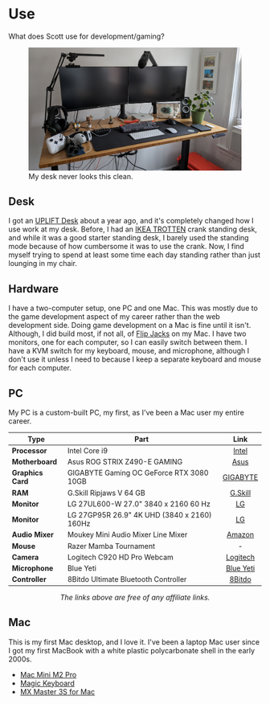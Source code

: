 # Use

What does Scott use for development/gaming?

<div class="images">
  <figure>
    <img src="/images/use/desk.jpg" alt="Picture of my abnormally clean desk." />
    <figcaption>My desk never looks this clean.</figcaption>
  </figure>
</div>

## Desk

I got an [UPLIFT Desk](https://www.upliftdesk.com/) about a year ago, and it's completely changed how I use work at my desk. Before, I had an [IKEA TROTTEN](https://www.ikea.com/us/en/p/trotten-desk-sit-stand-white-s99429578/) crank standing desk, and while it was a good starter standing desk, I barely used the standing mode because of how cumbersome it was to use the crank. Now, I find myself trying to spend at least some time each day standing rather than just lounging in my chair.

## Hardware

I have a two-computer setup, one PC and one Mac. This was mostly due to the game development aspect of my career rather than the web development side. Doing game development on a Mac is fine until it isn't. Although, I did build most, if not all, of [Flip Jacks](https://flipjacksgame.com/) on my Mac. I have two monitors, one for each computer, so I can easily switch between them. I have a KVM switch for my keyboard, mouse, and microphone, although I don't use it unless I need to because I keep a separate keyboard and mouse for each computer.

## PC

My PC is a custom-built PC, my first, as I've been a Mac user my entire career.

| Type              | Part                                        |                                                Link                                                |
| ----------------- | ------------------------------------------- | :------------------------------------------------------------------------------------------------: |
| **Processor**     | Intel Core i9                               |     [Intel](https://www.intel.com/content/www/us/en/products/details/processors/core/i9.html)      |
| **Motherboard**   | Asus ROG STRIX Z490-E GAMING                |       [Asus](https://rog.asus.com/us/motherboards/rog-strix/rog-strix-z490-e-gaming-model/)        |
| **Graphics Card** | GIGABYTE Gaming OC GeForce RTX 3080 10GB    |          [GIGABYTE](https://www.gigabyte.com/Graphics-Card/GV-N3080GAMING-OC-10GD-rev-10)          |
| **RAM**           | G.Skill Ripjaws V 64 GB                     |                   [G.Skill](https://www.gskill.com/products/1/165/184/Ripjaws-V)                   |
| **Monitor**       | LG 27UL600-W 27.0" 3840 x 2160 60 Hz        |                [LG](https://www.lg.com/us/monitors/lg-27ul600-w-4k-uhd-led-monitor)                |
| **Monitor**       | LG 27GP95R 26.9" 4K UHD (3840 x 2160) 160Hz |                  [LG](https://www.lg.com/us/monitors/lg-27gp95r-b-gaming-monitor)                  |
| **Audio Mixer**   | Moukey Mini Audio Mixer Line Mixer          | [Amazon](https://www.amazon.com/Moukey-Low-Noise-Sub-Mixing-Microphones-Mixer-MAMX1/dp/B08393DLGV) |
| **Mouse**         | Razer Mamba Tournament                      |                                                 -                                                  |
| **Camera**        | Logitech C920 HD Pro Webcam                 |   [Logitech](https://www.logitech.com/en-gb/products/webcams/c920-pro-hd-webcam.960-001055.html)   |
| **Microphone**    | Blue Yeti                                   |                            [Blue Yeti](https://blueyetimicrophone.com/)                            |
| **Controller**    | 8Bitdo Ultimate Bluetooth Controller        |                  [8Bitdo](https://www.8bitdo.com/ultimate-bluetooth-controller/)                   |

<center><i>The links above are free of any affiliate links.</i></center>

## Mac

This is my first Mac desktop, and I love it. I've been a laptop Mac user since I got my first MacBook with a white plastic polycarbonate shell in the early 2000s.

- [Mac Mini M2 Pro](https://www.apple.com/mac-mini/)
- [Magic Keyboard](https://www.apple.com/shop/product/MK2A3LL/A/magic-keyboard-us-english)
- [MX Master 3S for Mac](https://www.logitech.com/en-us/products/mice/mx-master-3s-mac-bluetooth-mouse.910-006570.html)
